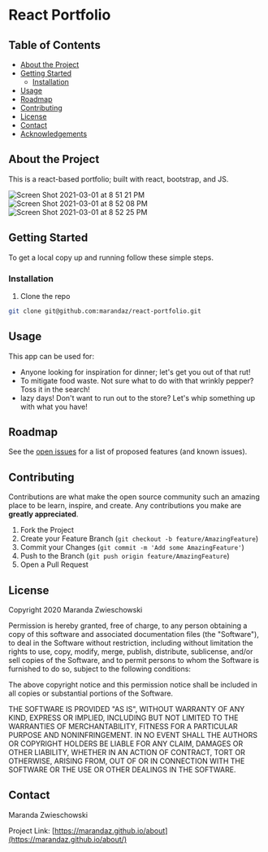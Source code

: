 # React Portfolio

## Table of Contents

* [About the Project](#about-the-project)
* [Getting Started](#getting-started)
  * [Installation](#installation)
* [Usage](#usage)
* [Roadmap](#roadmap)
* [Contributing](#contributing)
* [License](#license)
* [Contact](#contact)
* [Acknowledgements](#acknowledgements)

## About the Project

This is a react-based portfolio; built with react, bootstrap, and JS.



![Screen Shot 2021-03-01 at 8 51 21 PM](https://user-images.githubusercontent.com/41016364/109589534-13dd7980-7ad0-11eb-82ab-634677972227.png)
![Screen Shot 2021-03-01 at 8 52 08 PM](https://user-images.githubusercontent.com/41016364/109589549-1a6bf100-7ad0-11eb-92ec-867ce8144ef5.png)
![Screen Shot 2021-03-01 at 8 52 25 PM](https://user-images.githubusercontent.com/41016364/109589557-1cce4b00-7ad0-11eb-83cb-5a46ba5f2ae4.png)



## Getting Started

To get a local copy up and running follow these simple steps.


### Installation

1. Clone the repo
```sh
git clone git@github.com:marandaz/react-portfolio.git
```


## Usage

This app can be used for:
* Anyone looking for inspiration for dinner; let's get you out of that rut!
* To mitigate food waste. Not sure what to do with that wrinkly pepper? Toss it in the search! 
* lazy days! Don't want to run out to the store? Let's whip something up with what you have!

## Roadmap

See the [open issues](https://github.com/marandaz/react-portfolio/issues) for a list of proposed features (and known issues).

## Contributing

Contributions are what make the open source community such an amazing place to be learn, inspire, and create. Any contributions you make are **greatly appreciated**.

1. Fork the Project
2. Create your Feature Branch (`git checkout -b feature/AmazingFeature`)
3. Commit your Changes (`git commit -m 'Add some AmazingFeature'`)
4. Push to the Branch (`git push origin feature/AmazingFeature`)
5. Open a Pull Request


## License

Copyright 2020 Maranda Zwieschowski

Permission is hereby granted, free of charge, to any person obtaining a copy of this software and associated documentation files (the "Software"), to deal in the Software without restriction, including without limitation the rights to use, copy, modify, merge, publish, distribute, sublicense, and/or sell copies of the Software, and to permit persons to whom the Software is furnished to do so, subject to the following conditions:

The above copyright notice and this permission notice shall be included in all copies or substantial portions of the Software.

THE SOFTWARE IS PROVIDED "AS IS", WITHOUT WARRANTY OF ANY KIND, EXPRESS OR IMPLIED, INCLUDING BUT NOT LIMITED TO THE WARRANTIES OF MERCHANTABILITY, FITNESS FOR A PARTICULAR PURPOSE AND NONINFRINGEMENT. IN NO EVENT SHALL THE AUTHORS OR COPYRIGHT HOLDERS BE LIABLE FOR ANY CLAIM, DAMAGES OR OTHER LIABILITY, WHETHER IN AN ACTION OF CONTRACT, TORT OR OTHERWISE, ARISING FROM, OUT OF OR IN CONNECTION WITH THE SOFTWARE OR THE USE OR OTHER DEALINGS IN THE SOFTWARE.


## Contact

Maranda Zwieschowski
<!-- * mrzwies@gmail.com -->
<!-- * phone available upon request. -->


Project Link: [https://marandaz.github.io/about](https://marandaz.github.io/about/)





